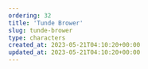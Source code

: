 ```yaml
---
ordering: 32
title: 'Tunde Brower'
slug: tunde-brower
type: characters
created_at: 2023-05-21T04:10:20+00:00
updated_at: 2023-05-21T04:10:20+00:00
---
```

